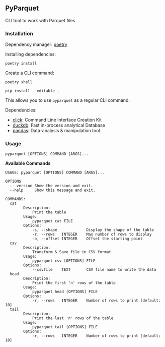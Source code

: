 ## PyParquet

CLI tool to work with Parquet files


### Installation

Dependency manager: [poetry](https://python-poetry.org/)

Installing dependencies:
```shell
poetry install
```

Create a CLI command:
```shell
poetry shell

pip install --editable .
```
This allows you to use `pyparquet` as a regular CLI command.

Dependencies:
- [click](https://click.palletsprojects.com/en/8.1.x/): Command Line Interface Creation Kit
- [duckdb](https://duckdb.org/): Fast in-process analytical Database
- [pandas](https://pandas.pydata.org/): Data-analysis & manipulation tool


### Usage

```shell
pyparquet [OPTIONS] COMMAND [ARGS]...
```

**Available Commands**
```shell
USAGE: pyparquet [OPTIONS] COMMAND [ARGS]...

OPTIONS
  -- version Show the version and exit.
  --help     Show this message and exit.

COMMANDS:
  cat
        Description:
            Print the table
        Usage:
            pyparquet cat FILE
        Options:
            -s, --shape             Display the shape of the table
            -r, --rows   INTEGER    Max number of rows to display
            -o, --offset INTEGER    Offset the starting point
  csv
        Description:
            Transform & Save file in CSV format
        Usage:
            pyparquet csv [OPTIONS] FILE
        Options:
            --csvfile    TEXT       CSV file name to write the data
  head
        Description:
            Print the first 'n' rows of the table
        Usage:
            pyparquet head [OPTIONS] FILE
        Options:
            -r, --rows   INTEGER    Number of rows to print [default: 10]
  tail
        Description:
            Print the last 'n' rows of the table
        Usage:
            pyparquet tail [OPTIONS] FILE
        Options:
            -r, --rows   INTEGER    Number of rows to print [default: 10]
```
